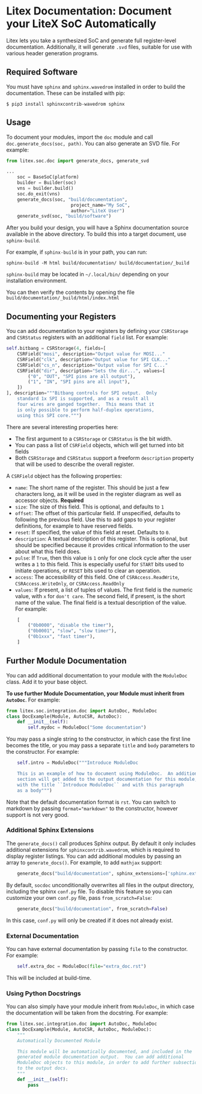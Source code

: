 # Litex Documentation: Document your LiteX SoC Automatically

Litex lets you take a synthesized SoC and generate full
register-level documentation.  Additionally, it will generate `.svd` files,
suitable for use with various header generation programs.

## Required Software

You must have `sphinx` and `sphinx.wavedrom` installed in order to build
the documentation.  These can be installed with pip:

```
$ pip3 install sphinxcontrib-wavedrom sphinx
```

## Usage

To document your modules, import the `doc` module and call `doc.generate_docs(soc, path)`.
You can also generate an SVD file.  For example:

```python
from litex.soc.doc import generate_docs, generate_svd

...
    soc = BaseSoC(platform)
    builder = Builder(soc)
    vns = builder.build()
    soc.do_exit(vns)
    generate_docs(soc, "build/documentation",
                        project_name="My SoC",
                        author="LiteX User")
    generate_svd(soc, "build/software")
```

After you build your design, you will have a Sphinx documentation source available
in the above directory.  To build this into a target document, use `sphinx-build`.

For example, if `sphinx-build` is in your path, you can run:

`sphinx-build -M html build/documentation/ build/documentation/_build`

`sphinx-build` may be located in `~/.local/bin/` depending on your installation environment.

You can then verify the contents by opening the file `build/documentation/_build/html/index.html`

## Documenting your Registers

You can add documentation to your registers by defining your `CSRStorage` and `CSRStatus` registers with an additional `field` list.  For example:

```python
self.bitbang = CSRStorage(4, fields=[
    CSRField("mosi", description="Output value for MOSI..."
    CSRField("clk", description="Output value for SPI CLK..."
    CSRField("cs_n", description="Output value for SPI C..."
    CSRField("dir", description="Sets the dir...", values=[
        ("0", "OUT", "SPI pins are all output"),
        ("1", "IN", "SPI pins are all input"),
    ])
], description="""Bitbang controls for SPI output.  Only
    standard 1x SPI is supported, and as a result all
    four wires are ganged together.  This means that it
    is only possible to perform half-duplex operations,
    using this SPI core.""")
```

There are several interesting properties here:

* The first argument to a `CSRStorage` or `CSRStatus` is the bit width.
* You can pass a list of `CSRField` objects, which will get turned into bit fields
* Both `CSRStorage` and `CSRStatus` support a freeform `description` property that will be used to describe the overall register.

A `CSRField` object has the following properties:

* `name`: The short name of the register.  This should be just a few characters long, as it will be used in the register diagram as well as accessor objects.  **Required**
* `size`: The size of this field.  This is optional, and defaults to `1`
* `offset`: The offset of this particular field.  If unspecified, defaults to following the previous field.  Use this to add gaps to your register definitions, for example to have reserved fields.
* `reset`: If specified, the value of this field at reset.  Defaults to `0`.
* `description`: A textual description of this register.  This is optional, but should be specified because it provides critical information to the user about what this field does.
* `pulse`: If `True`, then this value is `1` only for one clock cycle after the user writes a `1` to this field.  This is especially useful for `START` bits used to initiate operations, or `RESET` bits used to clear an operation.
* `access`: The accessibility of this field.  One of `CSRAccess.ReadWrite`, `CSRAccess.WriteOnly`, or `CSRAccess.ReadOnly`
* `values`: If present, a list of tuples of values.  The first field is the numeric value, with `x` for `don't care`.  The second field, if present, is the short name of the value.  The final field is a textual description of the value.  For example:

```python
    [
        ("0b0000", "disable the timer"),
        ("0b0001", "slow", "slow timer"),
        ("0b1xxx", "fast timer"),
    ]
```

## Further Module Documentation

You can add additional documentation to your module with the `ModuleDoc` class.  Add it to your base object.

**To use further Module Documentation, your Module must inherit from `AutoDoc`**.  For example:

```python
from litex.soc.integration.doc import AutoDoc, ModuleDoc
class DocExample(Module, AutoCSR, AutoDoc):
    def __init__(self):
        self.mydoc = ModuleDoc("Some documentation")
```

You may pass a single string to the constructor, in which case the first line becomes the title, or you may pass a separate `title` and `body` parameters to the constructor.  For example:

```python
    self.intro = ModuleDoc("""Introduce ModuleDoc

    This is an example of how to document using ModuleDoc.  An additional
    section will get added to the output documentation for this module,
    with the title ``Introduce ModuleDoc`` and with this paragraph
    as a body""")
```

Note that the default documentation format is `rst`. You can switch to markdown by passing `format="markdown"` to the constructor, however support is not very good.

### Additional Sphinx Extensions

The `generate_docs()` call produces Sphinx output. By default it only includes
additional extensions for `sphinxcontrib.wavedrom`, which is required to display
register listings. You can add additional modules by passing an array to
`generate_docs()`. For example, to add `mathjax` support:

```python
    generate_docs("build/documentation", sphinx_extensions=['sphinx.ext.mathjax'])
```

By default, `socdoc` unconditionally overwrites all files in the output
directory, including the sphinx `conf.py` file. To disable this feature
so you can customize your own `conf.py` file, pass `from_scratch=False`:

```python
    generate_docs("build/documentation", from_scratch=False)
```

In this case, `conf.py` will only be created if it does not already exist.

### External Documentation

You can have external documentation by passing `file` to the constructor.
For example:

```python
    self.extra_doc = ModuleDoc(file="extra_doc.rst")
```

This will be included at build-time.

### Using Python Docstrings

You can also simply have your module inherit from `ModuleDoc`, in which case
the documentation will be taken from the docstring.  For example:

```python
from litex.soc.integration.doc import AutoDoc, ModuleDoc
class DocExample(Module, AutoCSR, AutoDoc, ModuleDoc):
    """
    Automatically Documented Module

    This module will be automatically documented, and included in the
    generated module documentation output.  You can add additional
    ModuleDoc objects to this module, in order to add further subsections
    to the output docs.
    """
    def __init__(self):
        pass
```
